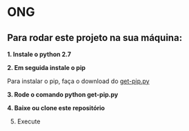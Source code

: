 # ONG
## Para rodar este projeto na sua máquina:

**1. Instale o python 2.7**



**2. Em seguida instale o pip**

Para instalar o pip, faça o download do [get-pip.py](https://bootstrap.pypa.io/get-pip.py)



**3. Rode o comando python get-pip.py**



**4. Baixe ou clone este repositório**



5. Execute 